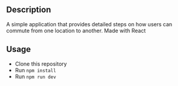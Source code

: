 ## Description
A simple application that provides detailed steps on how users can commute from one location to another. Made with React

## Usage
- Clone this repository
- Run `npm install`
- Run `npm run dev`
